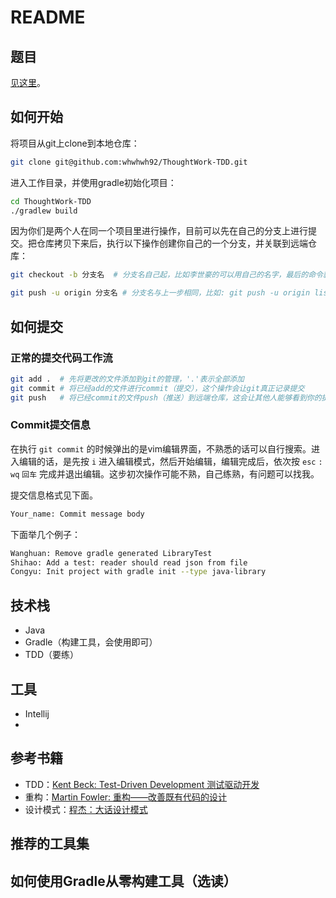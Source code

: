 # README

## 题目

[见这里](QUESTION.md)。

## 如何开始

将项目从git上clone到本地仓库：

```bash
git clone git@github.com:whwhwh92/ThoughtWork-TDD.git
```

进入工作目录，并使用gradle初始化项目：

```bash
cd ThoughtWork-TDD
./gradlew build
```

因为你们是两个人在同一个项目里进行操作，目前可以先在自己的分支上进行提交。把仓库拷贝下来后，执行以下操作创建你自己的一个分支，并关联到远端仓库：

```bash
git checkout -b 分支名  # 分支名自己起，比如李世豪的可以用自己的名字，最后的命令就是: git checkout -b lishihao

git push -u origin 分支名 # 分支名与上一步相同，比如: git push -u origin lishihao
```

## 如何提交

### 正常的提交代码工作流

```bash
git add .  # 先将更改的文件添加到git的管理，'.'表示全部添加
git commit # 将已经add的文件进行commit（提交），这个操作会让git真正记录提交
git push   # 将已经commit的文件push（推送）到远端仓库，这会让其他人能够看到你的提交
```

### Commit提交信息

在执行 `git commit` 的时候弹出的是vim编辑界面，不熟悉的话可以自行搜索。进入编辑的话，是先按 `i` 进入编辑模式，然后开始编辑，编辑完成后，依次按 `esc` `:` `wq` `回车` 完成并退出编辑。这步初次操作可能不熟，自己练熟，有问题可以找我。

提交信息格式见下面。

```bash
Your_name: Commit message body
```

下面举几个例子：

```bash 
Wanghuan: Remove gradle generated LibraryTest
Shihao: Add a test: reader should read json from file
Congyu: Init project with gradle init --type java-library
```

## 技术栈

* Java
* Gradle（构建工具，会使用即可）
* TDD（要练）

## 工具

* Intellij
* 

## 参考书籍
* TDD：[Kent Beck: Test-Driven Development 测试驱动开发](http://pan.baidu.com/s/1bpFRINX)
* 重构：[Martin Fowler: 重构——改善既有代码的设计](http://pan.baidu.com/s/1bpFRINX)
* 设计模式：[程杰：大话设计模式](http://pan.baidu.com/s/1bpFRINX)

## 推荐的工具集

## 如何使用Gradle从零构建工具（选读）